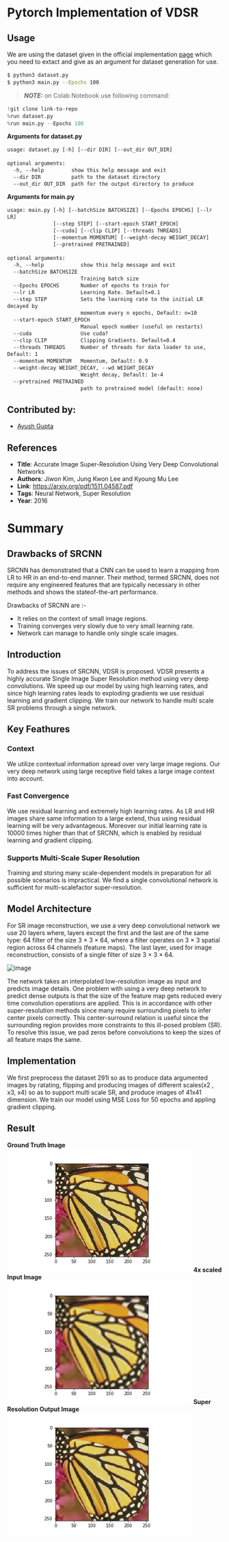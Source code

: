 # Pytorch Implementation of VDSR 
## Usage

We are using the dataset given in the official implementation [page](https://cv.snu.ac.kr/research/VDSR/) which you need to extact and give as an argument for dataset generation for use. 

```bash
$ python3 dataset.py
$ python3 main.py --Epochs 100
```
> **_NOTE:_** on Colab Notebook use following command:
```python
!git clone link-to-repo
%run dataset.py
%run main.py --Epochs 100
```
**Arguments for dataset.py**
```
usage: dataset.py [-h] [--dir DIR] [--out_dir OUT_DIR]

optional arguments:
  -h, --help         show this help message and exit
  --dir DIR          path to the dataset directory
  --out_dir OUT_DIR  path for the output directory to produce
```
**Arguments for main.py**
```
usage: main.py [-h] [--batchSize BATCHSIZE] [--Epochs EPOCHS] [--lr LR]
               [--step STEP] [--start-epoch START_EPOCH]
               [--cuda] [--clip CLIP] [--threads THREADS]
               [--momentum MOMENTUM] [--weight-decay WEIGHT_DECAY]
               [--pretrained PRETRAINED]

optional arguments:
  -h, --help            show this help message and exit
  --batchSize BATCHSIZE
                        Training batch size
  --Epochs EPOCHS       Number of epochs to train for
  --lr LR               Learning Rate. Default=0.1
  --step STEP           Sets the learning rate to the initial LR decayed by
                        momentum every n epochs, Default: n=10
  --start-epoch START_EPOCH
                        Manual epoch number (useful on restarts)
  --cuda                Use cuda?
  --clip CLIP           Clipping Gradients. Default=0.4
  --threads THREADS     Number of threads for data loader to use, Default: 1
  --momentum MOMENTUM   Momentum, Default: 0.9
  --weight-decay WEIGHT_DECAY, --wd WEIGHT_DECAY
                        Weight decay, Default: 1e-4
  --pretrained PRETRAINED
                        path to pretrained model (default: none)
```
## Contributed by:
* [Ayush Gupta](https://github.com/ayush12gupta)

## References

* **Title**: Accurate Image Super-Resolution Using Very Deep Convolutional Networks
* **Authors**: Jiwon Kim, Jung Kwon Lee and Kyoung Mu Lee
* **Link**: https://arxiv.org/pdf/1511.04587.pdf
* **Tags**: Neural Network, Super Resolution
* **Year**: 2016

# Summary

## Drawbacks of SRCNN

SRCNN has demonstrated that a CNN can be used to learn a mapping from LR to HR in an end-to-end manner. Their method, termed SRCNN, does
not require any engineered features that are typically necessary in other methods and shows the stateof-the-art performance.

Drawbacks of SRCNN are :-
  * It relies on the context of small image regions.
  * Training converges very slowly due to very small learning rate.
  * Network can manage to handle only single scale images.

## Introduction

To address the issues of SRCNN, VDSR is proposed. VDSR presents a highly accurate Single Image Super Resolution method using very deep 
convolutions. We speed up our model by using high learning rates, and since high learning rates leads to exploding gradients we use residual learning and gradient clipping. We train our network to handle multi scale SR problems through a single network.

## Key Feathures

### Context 

We utilize contextual information spread over very large image regions. Our very deep network using large receptive field takes a large image context
into account.

### Fast Convergence

We use residual learning and extremely high learning rates. As LR and HR images share same information to a large extend, thus using residual learning will be very advantageous. 
Moreover our initial learning rate is 10000 times higher than that of SRCNN, which is enabled by residual learning and gradient clipping.

### Supports Multi-Scale Super Resolution

Training and storing many scale-dependent models in preparation for all possible scenarios is impractical.
We find a single convolutional network is sufficient for multi-scalefactor super-resolution.

## Model Architecture

For SR image reconstruction, we use a very deep convolutional network we use 20 layers
where, layers except the first and the last are of the same type: 64 filter of the size 3 × 3 × 64, where a filter operates
on 3 × 3 spatial region across 64 channels (feature maps). The last layer,
used for image reconstruction, consists of a single filter of size 3 × 3 × 64.

![image](https://www.researchgate.net/publication/334653242/figure/fig2/AS:784189184028680@1563976679849/Network-structure-of-VDSR-used-in-this-paper-ILR-interpolated-low-resolution-image.png)

The network takes an interpolated low-resolution image as input and predicts image details.
One problem with using a very deep network to predict dense outputs is that the size of the feature map gets reduced every time convolution operations are applied.
This is in accordance with other super-resolution methods since many require surrounding pixels to infer center pixels correctly. This center-surround relation is useful since the surrounding region provides more constraints to this ill-posed problem (SR).
To resolve this issue, we pad zeros before convolutions to keep the sizes of all feature maps the same.

## Implementation

We first preprocess the dataset 291I so as to produce data argumented images by ratating, flipping and producing images of different scales(x2 , x3, x4) so as to support multi scale SR, and produce images of 41x41 dimension. 
We train our model using  MSE Loss for 50 epochs and appling gradient clipping.

## Result

**Ground Truth Image**
![gt](https://github.com/ayush12gupta/model_zoo/blob/master/VDSR/assets/GT.png)
**4x scaled Input Image**
![input](https://github.com/ayush12gupta/model_zoo/blob/master/VDSR/assets/27f2fa07-27ff-4fed-bf4b-831475c46eb0.png)
**Super Resolution Output Image**
![out](https://github.com/ayush12gupta/model_zoo/blob/master/VDSR/assets/img.png)

